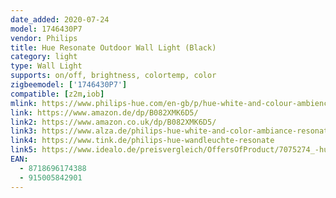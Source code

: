 ```yaml
---
date_added: 2020-07-24
model: 1746430P7
vendor: Philips
title: Hue Resonate Outdoor Wall Light (Black)
category: light
type: Wall Light
supports: on/off, brightness, colortemp, color
zigbeemodel: ['1746430P7']
compatible: [z2m,iob]
mlink: https://www.philips-hue.com/en-gb/p/hue-white-and-colour-ambience-resonate-outdoor-wall-light/1746430P7
link: https://www.amazon.de/dp/B082XMK6D5/
link2: https://www.amazon.co.uk/dp/B082XMK6D5/
link3: https://www.alza.de/philips-hue-white-and-color-ambiance-resonate-1746430p7-d5821734.htm
link4: https://www.tink.de/philips-hue-wandleuchte-resonate
link5: https://www.idealo.de/preisvergleich/OffersOfProduct/7075274_-hue-white-and-color-ambiance-resonate-outdoor-wall-light-led-schwarz-17464-30-p7-philips.html
EAN: 
  - 8718696174388
  - 915005842901
---
```

